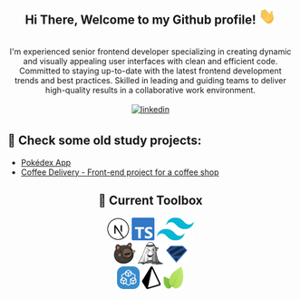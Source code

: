 <div align="center">
<h2> Hi There, Welcome to my Github profile! <img src="https://github.com/cleisonmp/cleisonmp/blob/main/gifs/helloHand.gif" width="30"></h2>
<br />
I'm experienced senior frontend developer specializing in creating dynamic and visually appealing user interfaces with clean and efficient code. Committed to staying up-to-date with the latest frontend development trends and best practices. Skilled in leading and guiding teams to deliver high-quality results in a collaborative work environment.
<br />
<br />
<a href="https://www.linkedin.com/in/cleison-pereira-00582639/" target="_blank">
<img src=https://img.shields.io/badge/linkedin-%2300acee.svg?color=405DE6&style=for-the-badge&logo=linkedin&logoColor=white alt=linkedin style="margin-bottom: 5px;" />
</a>
</div>

## 📌 Check some old study projects:

- [Pokédex App](https://px-pokedex.vercel.app/)
- [Coffee Delivery - Front-end project for a coffee shop](https://coffee-delivery-omega.vercel.app/)

<div align="center">
  <h2> 🧰 Current Toolbox</h2>
  <a margin="10" href="https://nextjs.org" target="_blank"><img margin="10px" height="40" src="https://github.com/cleisonmp/cleisonmp/blob/main/svgs/nextjsWhite.svg" alt="next.js  logo" title="Next.js"></a>
  <a margin="10" href="https://www.typescriptlang.org/" target="_blank"><img margin="10px" height="40" src="https://github.com/cleisonmp/cleisonmp/blob/main/svgs/typescript.svg" alt="typescript  logo" title="Typescript"></a>    
  <a margin="10" href="https://tailwindcss.com" target="_blank"><img margin="10px" height="40" src="https://github.com/cleisonmp/cleisonmp/blob/main/svgs/tailwind.svg" alt="tailwind  logo" title="Tailwind CSS"></a> 
  <br />
  <a margin="10" href="https://github.com/pmndrs/zustand" target="_blank"><img margin="10px" height="40" src="https://github.com/cleisonmp/cleisonmp/blob/main/svgs/zustand.svg" alt="Zustand logo" title="Zustand"></a> 
  <a margin="10" href="https://jotai.org/" target="_blank"><img margin="10px" height="40" src="https://github.com/cleisonmp/cleisonmp/blob/main/svgs/jotai.svg" alt="Jotai logo" title="Jotai"></a> 
  <a margin="10" href="https://zod.dev/" target="_blank"><img margin="10px" height="40" src="https://github.com/cleisonmp/cleisonmp/blob/main/svgs/zod.svg" alt="Zod logo" title="Zod"></a> 
  <br />
  <a margin="10" href="https://trpc.io/" target="_blank"><img margin="10px" height="40" src="https://github.com/cleisonmp/cleisonmp/blob/main/svgs/trpc.svg" alt="TRPC logo" title="TRPC"></a> 
  <a margin="10" href="https://www.prisma.io/" target="_blank"><img margin="10px" height="40" src="https://github.com/cleisonmp/cleisonmp/blob/main/svgs/prisma.svg" alt="Prisma logo" title="Prisma"></a> 
  <a margin="10" href="https://leafletjs.com/" target="_blank"><img margin="10px" height="40" src="https://github.com/cleisonmp/cleisonmp/blob/main/svgs/leaflet.svg" alt="Leaflet logo" title="Leaflet"></a> 
  <br />
 </div>
